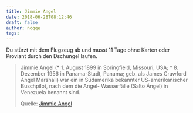 ```yaml
---
title: Jimmie Angel
date: 2018-06-28T08:12:46
draft: false
author: noqqe
tags:
---
```


Du stürzt mit dem Flugzeug ab und musst 11 Tage ohne Karten oder Proviant
durch den Dschungel laufen.

> Jimmie Angel (* 1. August 1899 in Springfield, Missouri, USA; † 8. Dezember
> 1956 in Panama-Stadt, Panama; geb. als James Crawford Angel Marshall) war ein
> in Südamerika bekannter US-amerikanischer Buschpilot, nach dem die Angel-
> Wasserfälle (Salto Ángel) in Venezuela benannt sind.
>
> Quelle: [Jimmie Angel](https://de.wikipedia.org/wiki/Jimmie_Angel)